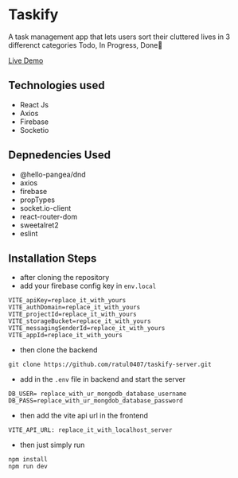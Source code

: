 # Taskify 
A task management app that lets users sort their cluttered lives in 3 differenct categories Todo, In Progress, Done🎉

[Live Demo](https://taskify-client-sooty.vercel.app/)

## Technologies used
- React Js
- Axios
- Firebase
- Socketio


## Depnedencies Used
- @hello-pangea/dnd
- axios
- firebase
- propTypes
- socket.io-client
- react-router-dom
- sweetalret2
- eslint

## Installation Steps
- after cloning the repository
- add your firebase config key in `env.local`
```
VITE_apiKey=replace_it_with_yours
VITE_authDomain=replace_it_with_yours
VITE_projectId=replace_it_with_yours
VITE_storageBucket=replace_it_with_yours
VITE_messagingSenderId=replace_it_with_yours
VITE_appId=replace_it_with_yours
```

- then clone the backend
 ```
 git clone https://github.com/ratul0407/taskify-server.git
```

- add in the `.env` file in backend and start the server
```
DB_USER= replace_with_ur_mongodb_database_username
DB_PASS=replace_with_ur_mongdob_database_password
```
- then add the vite api url in the frontend
```
VITE_API_URL: replace_it_with_localhost_server
```

- then just simply run
```
npm install
npm run dev
```
